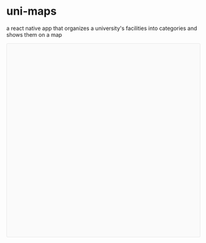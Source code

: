 # uni-maps
a react native app that organizes a university's facilities into categories and shows them on a map


<div data-snack-id="@slice963/github.com-jacklein-uni-maps" data-snack-platform="ios" data-snack-preview="true" data-snack-theme="light" style="overflow:hidden;background:#fafafa;border:1px solid rgba(0,0,0,.08);border-radius:4px;height:505px;width:100%"></div>
<script async src="https://snack.expo.io/embed.js"></script>
